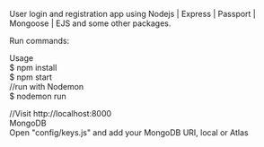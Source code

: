 User login and registration app using Nodejs | Express | Passport | Mongoose | EJS and some other packages.

Run commands:

Usage                                                                                                                                                      
$ npm install                                                                                                                            
$ npm start                                                                                                                               
//run with Nodemon                                                                                                                         
$ nodemon run

//Visit http://localhost:8000                                                                                                                                                                                         
MongoDB                                                                                                                                   
Open "config/keys.js" and add your MongoDB URI, local or Atlas
